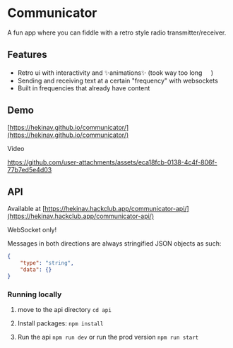 # Communicator

A fun app where you can fiddle with a retro style radio transmitter/receiver.

## Features
- Retro ui with interactivity and :sparkles:animations:sparkles: (took way too long <img src="https://emoji.slack-edge.com/T0266FRGM/heavysob/55bf09f6c9d93d08.png" width="16">)
- Sending and receiving text at a certain "frequency" with websockets
- Built in frequencies that already have content

## Demo
[https://hekinav.github.io/communicator/](https://hekinav.github.io/communicator/)

Video

https://github.com/user-attachments/assets/eca18fcb-0138-4c4f-806f-77b7ed5e4d03


## API

Available at [https://hekinav.hackclub.app/communicator-api/](https://hekinav.hackclub.app/communicator-api/) 

WebSocket only!

Messages in both directions are always stringified JSON objects as such: 

```json
{
    "type": "string",
    "data": {}
}
```

### Running locally

1. move to the api directory `cd api`

2. Install packages: `npm install`

3. Run the api `npm run dev` or run the prod version `npm run start`
